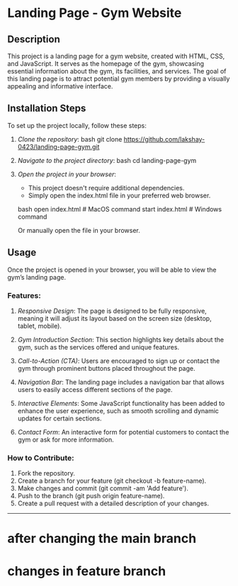 # Landing Page - Gym Website

## Description

This project is a landing page for a gym website, created with HTML, CSS, and JavaScript. It serves as the homepage of the gym, showcasing essential information about the gym, its facilities, and services. The goal of this landing page is to attract potential gym members by providing a visually appealing and informative interface.

## Installation Steps

To set up the project locally, follow these steps:

1. *Clone the repository*:
    bash
    git clone https://github.com/lakshay-0423/landing-page-gym.git
    

2. *Navigate to the project directory*:
    bash
    cd landing-page-gym
    

3. *Open the project in your browser*:
    - This project doesn't require additional dependencies.
    - Simply open the index.html file in your preferred web browser.
    
    bash
    open index.html  # MacOS command
    start index.html # Windows command
    

    Or manually open the file in your browser.

## Usage

Once the project is opened in your browser, you will be able to view the gym’s landing page.

### Features:

1. *Responsive Design*: The page is designed to be fully responsive, meaning it will adjust its layout based on the screen size (desktop, tablet, mobile).

2. *Gym Introduction Section*: This section highlights key details about the gym, such as the services offered and unique features.

3. *Call-to-Action (CTA)*: Users are encouraged to sign up or contact the gym through prominent buttons placed throughout the page.

4. *Navigation Bar*: The landing page includes a navigation bar that allows users to easily access different sections of the page.

5. *Interactive Elements*: Some JavaScript functionality has been added to enhance the user experience, such as smooth scrolling and dynamic updates for certain sections.

6. *Contact Form*: An interactive form for potential customers to contact the gym or ask for more information.

### How to Contribute:

1. Fork the repository.
2. Create a branch for your feature (git checkout -b feature-name).
3. Make changes and commit (git commit -am 'Add feature').
4. Push to the branch (git push origin feature-name).
5. Create a pull request with a detailed description of your changes.

---


# after changing the main branch

# changes in feature branch
